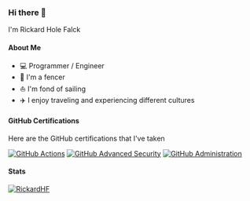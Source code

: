### Hi there 👋

I'm Rickard Hole Falck

#### About Me

- 💻 Programmer / Engineer
- 🤺 I'm a fencer
- ⛵ I'm fond of sailing
- ✈️ I enjoy traveling and experiencing different cultures

#### GitHub Certifications
Here are the GitHub certifications that I've taken

[![GitHub Actions](https://images.credly.com/size/150x150/images/89efc3e7-842b-4790-b09b-9ea5efc71ec3/image.png)](https://www.credly.com/badges/875b1852-e3aa-42ff-84ce-da776da0e9fe)
[![GitHub Advanced Security](https://images.credly.com/size/150x150/images/c9ed294b-f8ac-48fa-a8c3-96dab1f110f2/image.png)](https://www.credly.com/badges/d1fa8755-9f39-488b-9e55-af303e297d6e)
[![GitHub Administration](https://images.credly.com/size/150x150/images/34880f37-8ec8-4542-a78a-73ba6647208e/image.png)](https://www.credly.com/badges/e66c8ac8-5a69-4627-abdf-4333692f3b20)

#### Stats

[![RickardHF](https://github-readme-stats.vercel.app/api?username=RickardHF&show_icons=true&count_private=true&theme=dark)](https://https://github.com/RickardHF)
